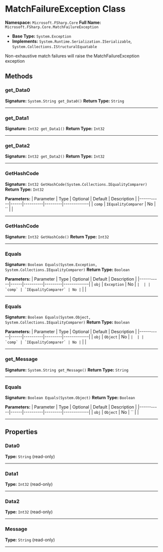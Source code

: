 # MatchFailureException Class

**Namespace:** `Microsoft.FSharp.Core`
**Full Name:** `Microsoft.FSharp.Core.MatchFailureException`
- **Base Type:** `System.Exception`
- **Implements:** `System.Runtime.Serialization.ISerializable`, `System.Collections.IStructuralEquatable`

Non-exhaustive match failures will raise the MatchFailureException exception

## Methods

### get_Data0

**Signature:** `System.String get_Data0()`
**Return Type:** `String`

---

### get_Data1

**Signature:** `Int32 get_Data1()`
**Return Type:** `Int32`

---

### get_Data2

**Signature:** `Int32 get_Data2()`
**Return Type:** `Int32`

---

### GetHashCode

**Signature:** `Int32 GetHashCode(System.Collections.IEqualityComparer)`
**Return Type:** `Int32`

**Parameters:**
| Parameter | Type | Optional | Default | Description |
|-----------|------|----------|---------|-------------|
| `comp` | `IEqualityComparer` | No | `` |  |

---

### GetHashCode

**Signature:** `Int32 GetHashCode()`
**Return Type:** `Int32`

---

### Equals

**Signature:** `Boolean Equals(System.Exception, System.Collections.IEqualityComparer)`
**Return Type:** `Boolean`

**Parameters:**
| Parameter | Type | Optional | Default | Description |
|-----------|------|----------|---------|-------------|
| `obj` | `Exception` | No | `` |  |
| `comp` | `IEqualityComparer` | No | `` |  |

---

### Equals

**Signature:** `Boolean Equals(System.Object, System.Collections.IEqualityComparer)`
**Return Type:** `Boolean`

**Parameters:**
| Parameter | Type | Optional | Default | Description |
|-----------|------|----------|---------|-------------|
| `obj` | `Object` | No | `` |  |
| `comp` | `IEqualityComparer` | No | `` |  |

---

### get_Message

**Signature:** `System.String get_Message()`
**Return Type:** `String`

---

### Equals

**Signature:** `Boolean Equals(System.Object)`
**Return Type:** `Boolean`

**Parameters:**
| Parameter | Type | Optional | Default | Description |
|-----------|------|----------|---------|-------------|
| `obj` | `Object` | No | `` |  |

---

## Properties

### Data0

**Type:** `String` (read-only)

---

### Data1

**Type:** `Int32` (read-only)

---

### Data2

**Type:** `Int32` (read-only)

---

### Message

**Type:** `String` (read-only)

---
